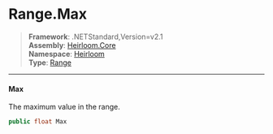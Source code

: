 # Range.Max

> **Framework**: .NETStandard,Version=v2.1  
> **Assembly**: [Heirloom.Core][0]  
> **Namespace**: [Heirloom][0]  
> **Type**: [Range][1]  

--------------------------------------------------------------------------------

#### Max

The maximum value in the range.

```cs
public float Max
```

[0]: ..\Heirloom.Core.md
[1]: Heirloom.Range.md
